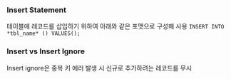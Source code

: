 ### Insert Statement
테이블에 레코드를 삽입하기 위하여 아래와 같은 포맷으로 구성해 사용
`INSERT INTO *tbl_name* () VALUES();`

### Insert vs Insert Ignore
Insert ignore은 중복 키 에러 발생 시 신규로 추가하려는 레코드를 무시